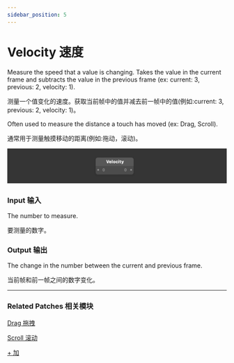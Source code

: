 ```yaml
---
sidebar_position: 5
---
```


# Velocity 速度

Measure the speed that a value is changing. Takes the value in the current frame and subtracts the value in the previous frame (ex: current: 3, previous: 2, velocity: 1).

测量一个值变化的速度。获取当前帧中的值并减去前一帧中的值(例如:current: 3, previous: 2, velocity: 1)。

Often used to measure the distance a touch has moved (ex: Drag, Scroll).

通常用于测量触摸移动的距离(例如:拖动，滚动)。

![Image](./../../../static/img/docs/Utility/velocity.png)

### Input 输入

The number to measure.

要测量的数字。

### Output 输出

The change in the number between the current and previous frame.

当前帧和前一帧之间的数字变化。

------

### Related Patches 相关模块

[Drag 拖拽](./../Interaction/Drag.md)

[Scroll 滚动](./../Interaction/Scroll.md)

[+ 加](./../Math/+.md)
